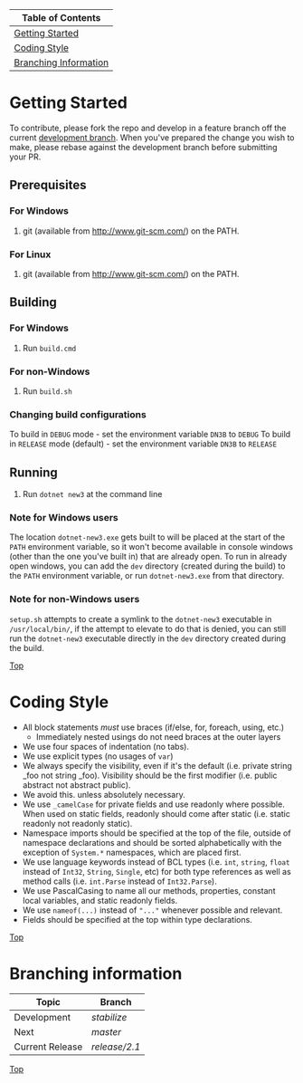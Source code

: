| Table of Contents |
|-------------------|
| [Getting Started](#getting-started) |
| [Coding Style](#coding-style) |
| [Branching Information](#branching-information) |

# Getting Started #
To contribute, please fork the repo and develop in a feature branch off the current [development branch](#branching-information). When you've prepared the change you wish to make, please rebase against the development branch before submitting your PR.

## Prerequisites ##

### For Windows ###

1. git (available from http://www.git-scm.com/) on the PATH.

### For Linux ###

1. git (available from http://www.git-scm.com/) on the PATH.

## Building ##

### For Windows ###
1. Run `build.cmd`

### For non-Windows ###
1. Run `build.sh`

### Changing build configurations ###
To build in `DEBUG` mode - set the environment variable `DN3B` to `DEBUG`
To build in `RELEASE` mode (default) - set the environment variable `DN3B` to `RELEASE`

## Running ##
1. Run `dotnet new3` at the command line

### Note for Windows users ###
The location `dotnet-new3.exe` gets built to will be placed at the start of the `PATH` environment variable, so it won't become available in console windows (other than the one you've built in) that are already open. To run in already open windows, you can add the `dev` directory (created during the build) to the `PATH` environment variable, or run `dotnet-new3.exe` from that directory.

### Note for non-Windows users ###
`setup.sh` attempts to create a symlink to the `dotnet-new3` executable in `/usr/local/bin/`, if the attempt to elevate to do that is denied, you can still run the `dotnet-new3` executable directly in the `dev` directory created during the build.

[Top](#top)

# Coding Style #

* All block statements _must_ use braces (if/else, for, foreach, using, etc.)
  * Immediately nested usings do not need braces at the outer layers
* We use four spaces of indentation (no tabs).
* We use explicit types (no usages of `var`)
* We always specify the visibility, even if it's the default (i.e. private string _foo not string _foo). Visibility should be the first modifier (i.e. public abstract not abstract public).
* We avoid this. unless absolutely necessary.
* We use `_camelCase` for private fields and use readonly where possible. When used on static fields, readonly should come after static (i.e. static readonly not readonly static).
* Namespace imports should be specified at the top of the file, outside of namespace declarations and should be sorted alphabetically with the exception of `System.*` namespaces, which are placed first.
* We use language keywords instead of BCL types (i.e. `int`, `string`, `float` instead of `Int32`, `String`, `Single`, etc) for both type references as well as method calls (i.e. `int.Parse` instead of `Int32.Parse`).
* We use PascalCasing to name all our methods, properties, constant local variables, and static readonly fields.
* We use `nameof(...)` instead of `"..."` whenever possible and relevant.
* Fields should be specified at the top within type declarations.

[Top](#top)

# Branching information #

| Topic | Branch |
|-------|-------|
| Development | *stabilize* |
| Next | *master* |
| Current Release | *release/2.1* |

[Top](#top)
